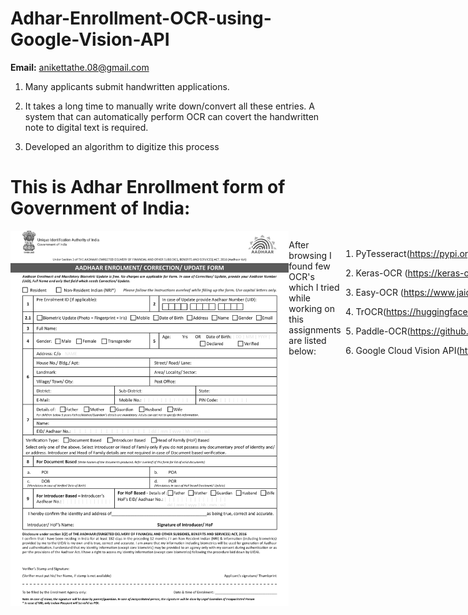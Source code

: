 # Adhar-Enrollment-OCR-using-Google-Vision-API

**Email:** anikettathe.08@gmail.com

1. Many applicants submit handwritten applications.

2. It takes a long time to manually write down/convert all these entries. A system that can automatically perform OCR can covert the handwritten note to digital text is required. 

3. Developed an algorithm to digitize this process

# This is Adhar Enrollment form of Government of India:

<div style="display:flex; justify-content:space-between;">
    <img src="Data/aadhaar_enrolment_correction_form_version_2.1-1.jpg" width="600" height="600">

After browsing I found few OCR's which I tried while working on this assignments are listed below:

1. PyTesseract(https://pypi.org/project/pytesseract/)

2. Keras-OCR (https://keras-ocr.readthedocs.io/en/latest/)  

3. Easy-OCR (https://www.jaided.ai/easyocr/documentation/)

4. TrOCR(https://huggingface.co/docs/transformers/model_doc/trocr) 

5. Paddle-OCR(https://github.com/PaddlePaddle/PaddleOCR)

6. Google Cloud Vision API(https://cloud.google.com/vision/)

# Pre-processing:

Every OCR listed above outputs all the texts it detects on the given input. We want only selected sections of the aadhar enrolment/update form to be detected by the OCR (Eg:Name,Gender,etc) which will be our output and not the whole aadhar enrolment form.

Feeding the whole form to any OCR will result in detection of texts on the whole page. Hence I have decided to do this with help of bounding box and only feed our region of interest which we want to output.

For this I had downloaded a blank copy of the form from the internet. Using cv2.ORB_create() , orb.detectAndCompute() , cv2.drawKeypoints() functions we can define how much number of features we want and match them to another image.

After trail and error method by using values ranging from 1000 to 8000 I tried many combinations I selected 6000-6500 as good fit. Setting the value very low or very high was distorting the image and not aligning the image as per our blank form.  

This process was necessary, if the input image is not aligned properly the bounding boxes which we are going to define would not be helpful. Hence I first tried matching input image with the blank form I downloaded from internet.

  
<div style="display:flex; justify-content:space-between;">
    <img src="Readme_images/1.png" width="400" height="400">
    <img src="Readme_images/2.png" width="400" height="400">
</div>
  

Here we can see the keypoints and matching images. Input gets matched to our base/empty form.  

After this with the code (`Mousepoints.ipynb`) region of interest / bounding boxes were made. Then array of these bounding boxes were saved in main code with name `roi`

Below an input image given in document pdf that has first being matched and then these bounding boxes have been drawn on them can be seen below.

<div style="display:flex; justify-content:space-between;">
    <img src="Readme_images/3.png" width="600" height="600">
</div>

# OCR:

Now according to these each of these snapshots/bounding boxes are sent to OCR to perform text detection. First I tried Pytesseract and I found that since it was good for detecting printed text but it was giving bad accuracy while detecting handwritten text like below.

![Pytesseract output](Readme_images/4.png)

After reading few documentations I found that the accuracy of Pytesseract depends on many factors like the resolution of image, printed/handwritten text, blurriness, it is good for detecting text on high resolution printed documents.  

Then I tried keras ocr. Keras ocr is great if we want to detect printed text on an random image which isn't a document but this ocr also failed to give good results.


![Keras OCR output](Readme_images/5.png)


After this I tried easyocr. Easyocr sometimes performed much better in comparison to keras and tesseract ocr but still it wasn't upto the mark.


![EasyOCR output](Readme_images/6.png)

EasyOCR performed better than keras and tesseract ocr on handwritten text. Then I tried TrOCR and it gave the best results compared to all above but the problem with TrOCR was after 5-6 it starts giving garbage values sometimes.

I thought of using 3 TrOCR like while scanning every TrOCR will make 5 predictions and then next 5 ones be passed to the next one to do predictions and similarly for third. I tried this but still the issue was not solved but just reduced a bit.


![TrOCR output](Readme_images/7.png)

Then I tried PaddleOCR. It gave better results compared keras and tesseract above and sometimes even better than TrOCR but on average TrOCR was performing better.


![PaddleOCR output](Readme_images/8.png)

Then lastly I tried Google Vision API and it gave the best results compared to all above and was accurate like 95-96% time like below.


![Google Vision API output](Readme_images/9.png)

Hence lastly I ranked OCRs from best to worst as below(acc to me):

Google > TrOCR > PaddleOCR > EasyOCR > Pytesseract > KerasOCR

And selected Google Vision API

But the main drawback of this was if API is we are given 1000 free API req and after that we are charged 1.5\$ for 1000-5million req per month. And we have 14-15 text bounding boxes , every time we run the code the API gets called approx. 10-15 times.

To avoid this I tried finding all the text boxes using cv2.morphology() which is used for edge detection (explained after 2-3 pages) which I used for checkbox detection and tried merging them in one image and then sending them to the API so that it only gets called one and we can use it for 1000 forms without charges.

The merged image which gets sent at once an example is given below


![Merged input](Readme_images/10.png)

We can merge and send it all at once like above but the main problem is if any one of sequence is compromised (like one didn't got detected or missed) then whole sequence will be affected.

The code for above is can be found in `GCV_free.ipynb`  

The one where the code used API for every bounding box and sends 10-15 API request is `GCV_notfree.ipynb`  

Advantage of `GCV_notfree.ipynb`:

1. Accurcay is very high

2. Chance of Sequence getting compromised is very less compared to `GCV_free.ipynb`

Disadvantage of `GCV_notfree.ipynb':  

If API req per month exceeds 1000 we have to pay 1.5\$ for 1000-5million request


# Checkbox: 

The form also had checkboxes. Checkboxes are not detected by these OCRs. For this I used only Opencv and functions like cv2.morphology() to detect vertical and horizontal edges.

Detailed code for it : (https://docs.opencv.org/3.4/dd/dd7/tutorial_morph_lines_detection.html)

Logic: Detect horizontal and vertical edges with opencv then using cv2.subtract() subtract the horizontal and vertical edges. If the checkbox had check inside only it will be retained and if no check in box it would contain mostly nothing(if edges are removed perfectly) like below:

After trail and error I decided to keep line_min_width = 11  

If line_min_width= small value(< 5)  

It detected horizontal and vertical edges much better but it had started to also erase the inside checkbox and due to that its pixelvalue was getting affected

If line_min_width= big value(>15 or 18)  

The final image even after subtracting would contain horizontal and vertical edges which affected the pixelvalue and result in false positive

Hence line_min_width=11 was giving results in between these two and seemed a good trade-off Hence selected 11.


![Checkbox detection logic](Readme_images/11.png)

Hence I tried to detect horizontal edges and vertical edges and subtracted it from original so only checkmark is retained.  And then I tried counting pixels inside it.  

If a box had check its value would be high and if not then there might not be check in it.  I also observed if the checkmark was of blue color compared to black it was getting easily detected compared to black and giving much better results.


![Detected checkboxes](Readme_images/12.png)

After trial and error I decided the range above. I also applied upper limit as 200 because if some situation like below occurred it would have no problem as its pixel value would cross 220 above approx.


![Failing scenario](Readme_images/13.png)  

Where would this fail?

If the edges are not properly removed it will contribute to final pixelvalue and might lead to incorrect answer.
    Here is the remaining part of the Markdown conversion:

2. ![Failing scenario 2](Readme_images/14.png)  

Here the checkmark is almost at border and since we used bounding boxes the part outside box will be eliminated and since the checkmark is nearly at edge it will be removed during cv2 morphological operation and will lead to false value.

Same logic has been used in `GCV_free.ipynb` for `texts` also to similarly remove empty text boxes and give them value =0 and the ones with values are merged along axis=0 using Cv2.concatenate() and sent at once to API to get detection.  

If empty boxes are directly concatenated along with the text one it can happen 3 text boxes were concatenated one of which was empty and after detection there will be only 2 output as one was empty box with text and then to match the correct input to correct output becomes difficult and sequence also gets compromised. Hence I tried to avoid this by only merging texts having values and sending that to API so if input text empty box would be =0 and the one with texts would be correctly matched and sequence wouldn't be compromised.

Signatures detected are directly saved in folders.  

In the end, Three algorithms have been proposed 

1. **TrOCR**- Free, but not as accurate as Google Vision API, also gives many garbage values as the time goes.

2. **GCV_free**: Can be used for 1000 forms per month for free. Drawback is if the cv2 operations fail to detect empty boxes it would be concatenated to text ones and during final outcome it will happens Eg: 5 input text boxes sent but only only 4 output were seen and to map which one from these 5input had empty box would not be ideal.  

3. **GCV_notfree**: Very accurate. Also sequence doesn't get compromised even if the text box is empty. Only downsite is for evaluation of one form 10-15 times API is called and if 1000 req are exceeded per month then we have to pay 1.5\$  

According to me GCV_notfree would be the ideal amongst all three because it is very accurate, sequence isn't compromised and even if 1000 req are exceeded by paying just 1.5\$ per month we get Units 1001 - 5,000,000 / month,

`Allcodes.ipynb` contains all the testing and various OCR's that were tried during that time


